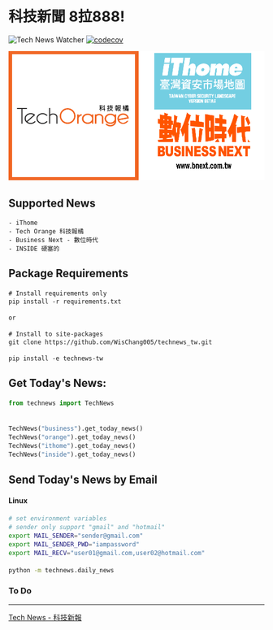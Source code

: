# 科技新聞 8拉888!

![Tech News Watcher](https://github.com/WisChang005/technews_tw/workflows/Tech%20News%20Watcher/badge.svg)
[![codecov](https://codecov.io/gh/WisChang005/technews_tw/branch/master/graph/badge.svg)](https://codecov.io/gh/WisChang005/technews_tw)

![news intor](imgs/intor.png)

## Supported News
```
- iThome
- Tech Orange 科技報橘
- Business Next - 數位時代
- INSIDE 硬塞的
```

## Package Requirements
```
# Install requirements only
pip install -r requirements.txt

or

# Install to site-packages
git clone https://github.com/WisChang005/technews_tw.git

pip install -e technews-tw
```

## Get Today's News:
```python
from technews import TechNews


TechNews("business").get_today_news()
TechNews("orange").get_today_news()
TechNews("ithome").get_today_news()
TechNews("inside").get_today_news()
```

## Send Today's News by Email

#### Linux
```bash
# set environment variables
# sender only support "gmail" and "hotmail"
export MAIL_SENDER="sender@gmail.com"
export MAIL_SENDER_PWD="iampassword"
export MAIL_RECV="user01@gmail.com,user02@hotmail.com"

python -m technews.daily_news
```

### To Do
------------
[Tech News - 科技新報](https://technews.tw/)
